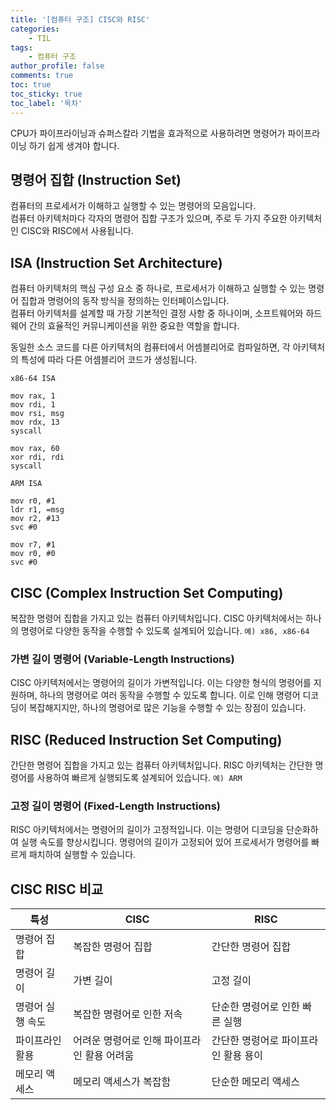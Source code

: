 ```yaml
---
title: '[컴퓨터 구조] CISC와 RISC'
categories:
    - TIL
tags:
    - 컴퓨터 구조
author_profile: false
comments: true
toc: true
toc_sticky: true
toc_label: '목차'
---
```


CPU가 파이프라이닝과 슈퍼스칼라 기법을 효과적으로 사용하려면 명령어가 파이프라이닝 하기 쉽게 생겨야 합니다.

## 명령어 집합 (Instruction Set)
컴퓨터의 프로세서가 이해하고 실행할 수 있는 명령어의 모음입니다.  
컴퓨터 아키텍처마다 각자의 명령어 집합 구조가 있으며, 주로 두 가지 주요한 아키텍처인 CISC와 RISC에서 사용됩니다.

## ISA (Instruction Set Architecture)
컴퓨터 아키텍처의 핵심 구성 요소 중 하나로, 프로세서가 이해하고 실행할 수 있는 명령어 집합과 명령어의 동작 방식을 정의하는 인터페이스입니다.  
컴퓨터 아키텍처를 설계할 때 가장 기본적인 결정 사항 중 하나이며, 소프트웨어와 하드웨어 간의 효율적인 커뮤니케이션을 위한 중요한 역할을 합니다.

동일한 소스 코드를 다른 아키텍처의 컴퓨터에서 어셈블리어로 컴파일하면, 각 아키텍처의 특성에 따라 다른 어셈블리어 코드가 생성됩니다.

```
x86-64 ISA

mov rax, 1
mov rdi, 1
mov rsi, msg
mov rdx, 13
syscall

mov rax, 60
xor rdi, rdi
syscall
```

```
ARM ISA

mov r0, #1
ldr r1, =msg
mov r2, #13
svc #0

mov r7, #1
mov r0, #0
svc #0
```

## CISC (Complex Instruction Set Computing)
복잡한 명령어 집합을 가지고 있는 컴퓨터 아키텍처입니다. CISC 아키텍처에서는 하나의 명령어로 다양한 동작을 수행할 수 있도록 설계되어 있습니다. `예) x86, x86-64`

### 가변 길이 명령어 (Variable-Length Instructions)
CISC 아키텍처에서는 명령어의 길이가 가변적입니다. 이는 다양한 형식의 명령어를 지원하며, 하나의 명령어로 여러 동작을 수행할 수 있도록 합니다. 이로 인해 명령어 디코딩이 복잡해지지만, 하나의 명령어로 많은 기능을 수행할 수 있는 장점이 있습니다.

## RISC (Reduced Instruction Set Computing)
간단한 명령어 집합을 가지고 있는 컴퓨터 아키텍처입니다. RISC 아키텍처는 간단한 명령어를 사용하여 빠르게 실행되도록 설계되어 있습니다. `예) ARM`

### 고정 길이 명령어 (Fixed-Length Instructions)
RISC 아키텍처에서는 명령어의 길이가 고정적입니다. 이는 명령어 디코딩을 단순화하여 실행 속도를 향상시킵니다. 명령어의 길이가 고정되어 있어 프로세서가 명령어를 빠르게 패치하여 실행할 수 있습니다.

## CISC RISC 비교

| 특성           | CISC                          | RISC                           |
|---------------|------------------------------|-------------------------------|
| 명령어 집합     | 복잡한 명령어 집합               | 간단한 명령어 집합               |
| 명령어 길이     | 가변 길이                      | 고정 길이                        |
| 명령어 실행 속도 | 복잡한 명령어로 인한 저속              | 단순한 명령어로 인한 빠른 실행          |
| 파이프라인 활용   | 어려운 명령어로 인해 파이프라인 활용 어려움 | 간단한 명령어로 파이프라인 활용 용이 |
| 메모리 액세스    | 메모리 액세스가 복잡함               | 단순한 메모리 액세스                 |